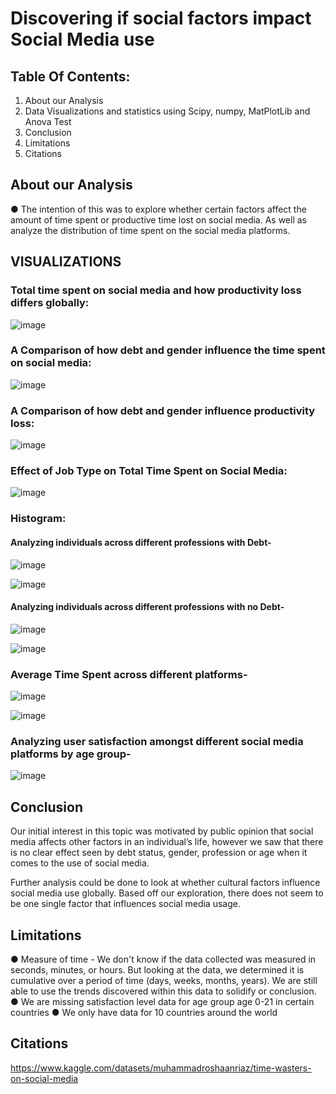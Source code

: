 # Discovering if social factors impact Social Media use


## Table Of Contents:

1. About our Analysis
2. Data Visualizations and statistics using Scipy, numpy, MatPlotLib and Anova Test
3. Conclusion
4. Limitations
5. Citations

## About our Analysis

● The intention of this was to explore whether certain factors affect the amount of time spent or productive time lost on social media. As well as analyze the distribution of time 
spent on the social media platforms. 


## VISUALIZATIONS


### Total time spent on social media and how productivity loss differs globally:

![image](https://github.com/user-attachments/assets/dc52ab00-e6f0-451a-8a52-d96ee333f3ab)


### A Comparison of how debt and gender influence the time spent on social media:

![image](https://github.com/user-attachments/assets/8d06153a-f469-4c19-b862-b6650aa895f1)


### A Comparison of how debt and gender influence productivity loss:

![image](https://github.com/user-attachments/assets/5fb8eaa4-1e5f-4f69-b7a8-819d7c1b9f55)


### Effect of Job Type on Total Time Spent on Social Media:
![image](https://github.com/user-attachments/assets/582399c8-dfc9-4159-9021-74d3a88df4e8)



### Histogram:

#### Analyzing individuals across different professions with Debt-
![image](https://github.com/user-attachments/assets/29b3f73b-df28-4f43-ad97-bd0a1812443c)

![image](https://github.com/user-attachments/assets/919dee6d-8cfa-4088-bbf1-c73c94410237)


#### Analyzing individuals across different professions with no Debt-
![image](https://github.com/user-attachments/assets/b90b565d-d2cf-4211-84ad-97f7f58fe23e)

![image](https://github.com/user-attachments/assets/260f2655-8f73-4cb2-bac4-221b456b8c49)


### Average Time Spent across different platforms-
![image](https://github.com/user-attachments/assets/ba592824-64d5-42f7-a084-d41253e3d1c8)

![image](https://github.com/user-attachments/assets/9baa447b-399f-4afa-808b-d1a27263f63d)


### Analyzing user satisfaction amongst different social media platforms by age group-
![image](https://github.com/user-attachments/assets/86d99a8e-f709-475d-b71f-2d64427cf6ab)


## Conclusion

Our initial interest in this topic was motivated by public opinion that social media affects other factors in an individual’s life, however we saw that there is no clear effect seen by debt status, gender, profession or age when it comes to the use of social media. 

Further analysis could be done to look at whether cultural factors influence social media use globally. Based off our exploration, there does not seem to be one single factor that influences social media usage.


## Limitations

● Measure of time - We don't know if the data collected was measured in seconds, minutes, or hours. But looking at the data, we determined it is cumulative over a period of time (days, weeks, months, years). We are still able to use the trends discovered within this data to solidify or conclusion.
● We are missing satisfaction level data for age group age 0-21 in certain countries
● We only have data for 10 countries around the world


## Citations

https://www.kaggle.com/datasets/muhammadroshaanriaz/time-wasters-on-social-media




